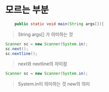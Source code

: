 # 모르는 부분

```java
    public static void main(String args[]){
```

> String args[] 가 의미하는 것

```java
Scanner sc = new Scanner(System.in);
sc.next();
sc.nextline();
```

> next와 nextline의 차이점

```java
Scanner sc = new Scanner(System.in);
```

> System.in이 의미하는 것
> new의 의미
